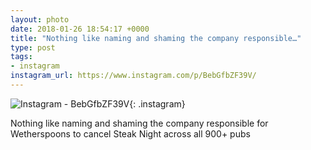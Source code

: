 ```yaml
---
layout: photo
date: 2018-01-26 18:54:17 +0000
title: "Nothing like naming and shaming the company responsible…"
type: post
tags:
- instagram
instagram_url: https://www.instagram.com/p/BebGfbZF39V/
---
```


![Instagram - BebGfbZF39V](https://colinseymour.co.uk/img/BebGfbZF39V.jpg){: .instagram}

Nothing like naming and shaming the company responsible for Wetherspoons to cancel Steak Night across all 900+ pubs
